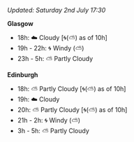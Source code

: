 *Updated: Saturday 2nd July 17:30*

**Glasgow**

* 18h: :cloud: Cloudy [:cyclone:(:partly_sunny:) as of 10h]
* 19h - 22h: :cyclone: Windy (:partly_sunny:)
* 23h - 5h: :partly_sunny: Partly Cloudy

**Edinburgh**

* 18h: :partly_sunny: Partly Cloudy [:cyclone:(:partly_sunny:) as of 10h]
* 19h: :cloud: Cloudy
* 20h: :partly_sunny: Partly Cloudy [:cyclone:(:partly_sunny:) as of 10h]
* 21h - 2h: :cyclone: Windy (:partly_sunny:)
* 3h - 5h: :partly_sunny: Partly Cloudy
